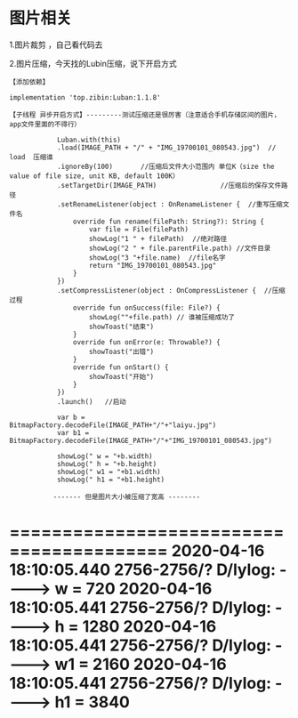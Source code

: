 # 图片相关

  1.图片裁剪 ，自己看代码去
  
  2.图片压缩，今天找的Lubin压缩，说下开启方式
  
    【添加依赖】
  
    implementation 'top.zibin:Luban:1.1.8'
    
    【子线程 异步开启方式】---------测试压缩还是很厉害（注意适合手机存储区间的图片，app文件里面的不得行）
    
                Luban.with(this)
                .load(IMAGE_PATH + "/" + "IMG_19700101_080543.jpg")  // load  压缩谁
                .ignoreBy(100)       //压缩后文件大小范围内 单位K（size the value of file size, unit KB, default 100K）
                .setTargetDir(IMAGE_PATH)                //压缩后的保存文件路径
                .setRenameListener(object : OnRenameListener {  //重写压缩文件名
                    override fun rename(filePath: String?): String {
                        var file = File(filePath)
                        showLog("1 " + filePath)  //绝对路径
                        showLog("2 " + file.parentFile.path) //文件目录
                        showLog("3 "+file.name)  //file名字
                        return "IMG_19700101_080543.jpg"
                    }
                })
                .setCompressListener(object : OnCompressListener {  //压缩过程
                    override fun onSuccess(file: File?) {
                        showLog(""+file.path) // 谁被压缩成功了  
                        showToast("结束")
                    }
                    override fun onError(e: Throwable?) {
                        showToast("出错")
                    }
                    override fun onStart() {
                        showToast("开始")
                    }
                })
                .launch()   //启动
                
                var b = BitmapFactory.decodeFile(IMAGE_PATH+"/"+"laiyu.jpg")
                var b1 = BitmapFactory.decodeFile(IMAGE_PATH+"/"+"IMG_19700101_080543.jpg")
                
                showLog(" w = "+b.width)
                showLog(" h = "+b.height)
                showLog(" w1 = "+b1.width)
                showLog(" h1 = "+b1.height)
                
               ------- 但是图片大小被压缩了宽高 --------
               
=========================================
2020-04-16 18:10:05.440 2756-2756/? D/lylog: ---->  w = 720
2020-04-16 18:10:05.441 2756-2756/? D/lylog: ---->  h = 1280
2020-04-16 18:10:05.441 2756-2756/? D/lylog: ---->  w1 = 2160
2020-04-16 18:10:05.441 2756-2756/? D/lylog: ---->  h1 = 3840
=========================================



